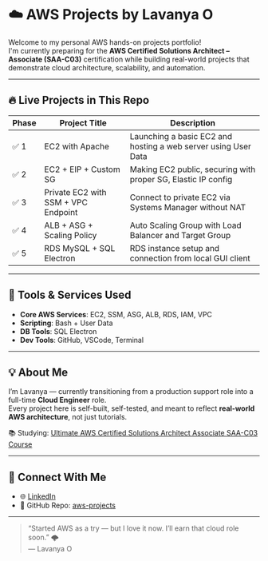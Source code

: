 # ☁️ AWS Projects by Lavanya O

Welcome to my personal AWS hands-on projects portfolio!  
I'm currently preparing for the **AWS Certified Solutions Architect – Associate (SAA-C03)** certification while building real-world projects that demonstrate cloud architecture, scalability, and automation.

---

## 🔥 Live Projects in This Repo

| Phase | Project Title                        | Description |
|-------|--------------------------------------|-------------|
| ✅ 1  | EC2 with Apache                      | Launching a basic EC2 and hosting a web server using User Data |
| ✅ 2  | EC2 + EIP + Custom SG                | Making EC2 public, securing with proper SG, Elastic IP config |
| ✅ 3  | Private EC2 with SSM + VPC Endpoint | Connect to private EC2 via Systems Manager without NAT |
| ✅ 4  | ALB + ASG + Scaling Policy          | Auto Scaling Group with Load Balancer and Target Group |
| ✅ 5  | RDS MySQL + SQL Electron            | RDS instance setup and connection from local GUI client |

---

## 🧰 Tools & Services Used

- **Core AWS Services**: EC2, SSM, ASG, ALB, RDS, IAM, VPC
- **Scripting**: Bash + User Data
- **DB Tools**: SQL Electron
- **Dev Tools**: GitHub, VSCode, Terminal

---

## 💡 About Me

I’m Lavanya — currently transitioning from a production support role into a full-time **Cloud Engineer** role.  
Every project here is self-built, self-tested, and meant to reflect **real-world AWS architecture**, not just tutorials.

📚 Studying: [Ultimate AWS Certified Solutions Architect Associate SAA-C03 Course](https://www.udemy.com/course/aws-certified-solutions-architect-associate/)


---

## 🔗 Connect With Me

- 🌐 [LinkedIn](https://www.linkedin.com/in/lavanya2k/)
- 📂 GitHub Repo: [aws-projects](https://github.com/Lavanya1516/aws-projects)

---

> “Started AWS as a try — but I love it now. I’ll earn that cloud role soon.” 🌩️  
> — Lavanya O

